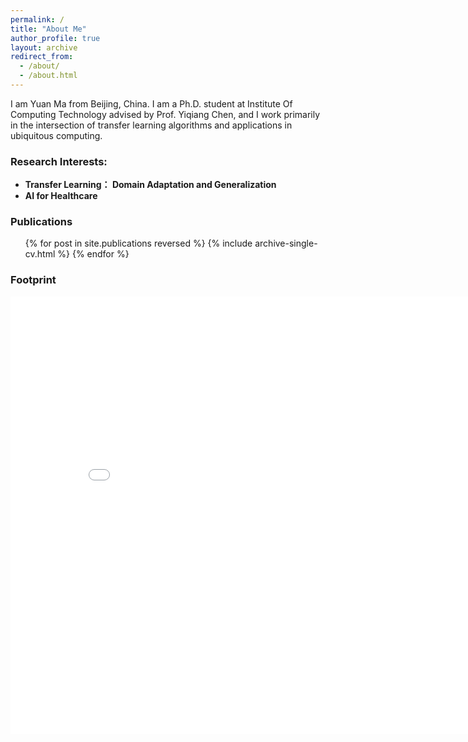 ```yaml
---
permalink: /
title: "About Me"
author_profile: true
layout: archive
redirect_from: 
  - /about/
  - /about.html
---
```


I am Yuan Ma from Beijing, China. I am a Ph.D. student at Institute Of Computing Technology advised by Prof. Yiqiang Chen, and I work primarily in the intersection of transfer learning algorithms and applications in ubiquitous computing.

### Research Interests:
- **Transfer Learning： Domain Adaptation and Generalization**  
- **AI for Healthcare**

### Publications
  <ul>{% for post in site.publications reversed %}
    {% include archive-single-cv.html %}
  {% endfor %}</ul>



### Footprint

<iframe src="/talkmap/map.html" height="700" width="850" style="border:none;"></iframe>
